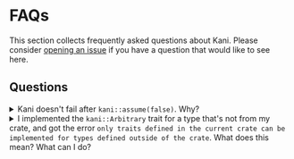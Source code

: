 # FAQs

This section collects frequently asked questions about Kani.
Please consider [opening an issue](https://github.com/model-checking/kani/issues/new/choose) if you have a question that would like to see here.

## Questions

<details>
<summary>Kani doesn't fail after <code>kani::assume(false)</code>. Why?</summary>
</br>

`kani::assume(false)` (or `kani::assume(cond)` where `cond` is a condition that results in `false` in the context of the program), won't cause errors in Kani.
Instead, such an assumption has the effect of blocking all the symbolic execution paths from the assumption.
Therefore, all checks after the assumption should appear as [`UNREACHABLE`](#../../verification-results.md).
That's the expected behavior for `kani::assume(false)` in Kani.

If you didn't expect certain checks in a harness to be `UNREACHABLE`, we recommend using the [`kani::cover` macro](#../../verification-results.md#cover-property-results) to determine what conditions are possible in case you've over-constrained the harness.
</details>

<details>
<summary>I implemented the <code>kani::Arbitrary</code> trait for a type that's not from my crate, and got the error
<code>only traits defined in the current crate can be implemented for types defined outside of the crate</code>.
What does this mean? What can I do?</summary>
</br>

This error is due to a violation of Rust's orphan rules for trait implementations, which are explained [here](https://doc.rust-lang.org/error_codes/E0117.html).
In that case, you'll need to write a function that builds an object from non-deterministic variables.
Inside this function you would simply return an arbitrary value by generating arbitrary values for its components.

For example, let's assume the type you're working with is this enum:

```rust
#[derive(Copy, Clone)]
pub enum Rating {
    One,
    Two,
    Three,
}
```

Then, you can match on a non-deterministic integer (supplied by `kani::any`) to return non-deterministic `Rating` variants:

```rust
    pub fn any_rating() -> Rating {
        match kani::any() {
            0 => Rating::One,
            1 => Rating::Two,
            _ => Rating::Three,
        }
    }
```

More details about this option, which also useful in other cases, can be found [here](https://model-checking.github.io/kani/tutorial-nondeterministic-variables.html#custom-nondeterministic-types).

If the type comes from `std` (Rust's standard library), you can [open a request](https://github.com/model-checking/kani/issues/new?assignees=&labels=%5BC%5D+Feature+%2F+Enhancement&template=feature_request.md&title=) for adding `Arbitrary` implementations to the Kani library.
Otherwise, there are more involved options to consider:
 1. Importing a copy of the external crate that defines the type, then implement `Arbitrary` there.
 2. Contributing the `Arbitrary` implementation to the external crate that defines the type.
</details>
